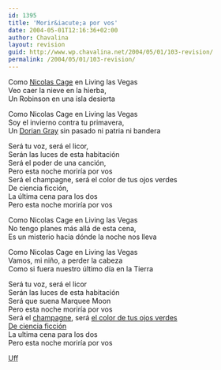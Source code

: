 ```yaml
---
id: 1395
title: 'Morir&iacute;a por vos'
date: 2004-05-01T12:16:36+02:00
author: Chavalina
layout: revision
guid: http://www.wp.chavalina.net/2004/05/01/103-revision/
permalink: /2004/05/01/103-revision/
---
```

Como <a href="http://www.canoe.ca/JamMoviesReviewsL/leavingvegas.html" target="_blank">Nicolas Cage</a> en Living las Vegas  
Veo caer la nieve en la hierba,  
Un Robinson en una isla desierta 

Como Nicolas Cage en Living las Vegas  
Soy el invierno contra tu primavera,  
Un <a href="http://www.chavalina.net/comentar.php?idpost=56" target="_self">Dorian Gray</a> sin pasado ni patria ni bandera 

Ser&aacute; tu voz, ser&aacute; el licor,  
Ser&aacute;n las luces de esta habitaci&oacute;n  
Ser&aacute; el poder de una canci&oacute;n,  
Pero esta noche morir&iacute;a por vos  
Ser&aacute; el champagne, ser&aacute; el color de tus ojos verdes  
De ciencia ficci&oacute;n,  
La &uacute;ltima cena para los dos  
Pero esta noche morir&iacute;a por vos 

Como Nicolas Cage en Living las Vegas  
No tengo planes m&aacute;s all&aacute; de esta cena,  
Es un misterio hacia d&oacute;nde la noche nos lleva 

Como Nicolas Cage en Living las Vegas  
Vamos, mi ni&ntilde;o, a perder la cabeza  
Como si fuera nuestro &uacute;ltimo d&iacute;a en la Tierra

Ser&aacute; tu voz, ser&aacute; el licor  
Ser&aacute;n las luces de esta habitaci&oacute;n  
Ser&aacute; que suena Marquee Moon  
Pero esta noche morir&iacute;a por vos  
Ser&aacute; el <a href="http://www.artlebedev.ru/studio/posters/champagne/champagne-1024x768.jpg" target="_blank">champagne</a>, ser&aacute; <a href="varios/ojos.htm" target="_self">el color de tus ojos verdes <br /> De ciencia ficci&oacute;n</a>  
La ultima cena para los dos  
Pero esta noche morir&iacute;a por vos 

<acronym title="joder, que a punto he estado de buscar una foto tuya s&oacute;lo para poner tus ojos">Uff</acronym>